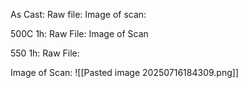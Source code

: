 As Cast:
Raw file:
Image of scan:

500C 1h:
Raw File:
Image of Scan

550 1h:
Raw File:
<!-- PUBLISH STOP -->
Image of Scan:
![[Pasted image 20250716184309.png]]
